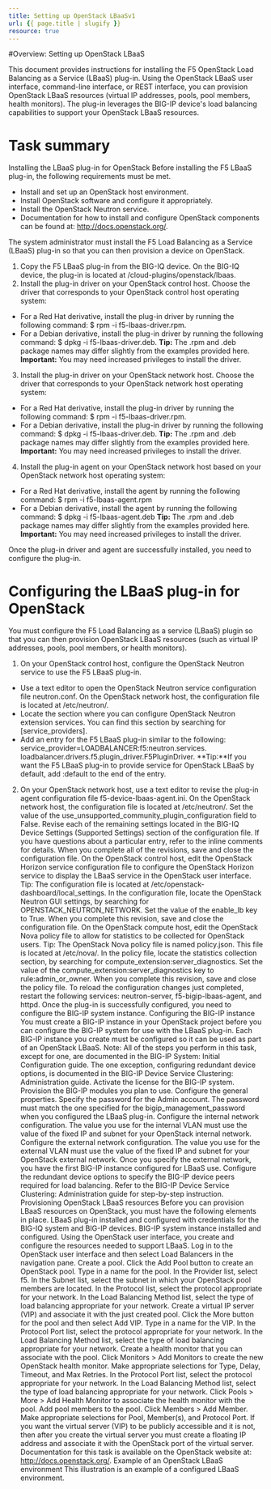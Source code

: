 ```yaml
---
title: Setting up OpenStack LBaaSv1
url: {{ page.title | slugify }}
resource: true
---
```


#Overview: Setting up OpenStack LBaaS

This document provides instructions for installing the F5 OpenStack Load Balancing as a Service (LBaaS) plug-in. Using the OpenStack LBaaS user interface, command-line interface, or REST interface, you can provision OpenStack LBaaS resources (virtual IP addresses, pools, pool members, health monitors). The plug-in leverages the BIG-IP device's load balancing capabilities to support your OpenStack LBaaS resources.

# Task summary
Installing the LBaaS plug-in for OpenStack
Before installing the F5 LBaaS plug-in, the following requirements must be met.

- Install and set up an OpenStack host environment.
- Install OpenStack software and configure it appropriately.
- Install the OpenStack Neutron service.
- Documentation for how to install and configure OpenStack components can be found at: http://docs.openstack.org/.

The system administrator must install the F5 Load Balancing as a Service (LBaaS) plug-in so that you can then provision a device on OpenStack.

1. Copy the F5 LBaaS plug-in from the BIG-IQ device. On the BIG-IQ device, the plug-in is located at /cloud-plugins/openstack/lbaas.
2. Install the plug-in driver on your OpenStack control host. Choose the driver that corresponds to your OpenStack control host operating system:
  
  - For a Red Hat derivative, install the plug-in driver by running the following command: $ rpm -i f5-lbaas-driver.rpm.
  - For a Debian derivative, install the plug-in driver by running the following command: $ dpkg -i f5-lbaas-driver.deb.
  **Tip:** The .rpm and .deb package names may differ slightly from the examples provided here.
  **Important:** You may need increased privileges to install the driver.

3. Install the plug-in driver on your OpenStack network host. Choose the driver that corresponds to your OpenStack network host operating system:
 
  - For a Red Hat derivative, install the plug-in driver by running the following command: $ rpm -i f5-lbaas-driver.rpm.
  - For a Debian derivative, install the plug-in driver by running the following command: $ dpkg -i f5-lbaas-driver.deb.
  **Tip:** The .rpm and .deb package names may differ slightly from the examples provided here.
  **Important:** You may need increased privileges to install the driver.

4. Install the plug-in agent on your OpenStack network host based on your OpenStack network host operating system:
  
  - For a Red Hat derivative, install the agent by running the following command: $ rpm -i f5-lbaas-agent.rpm
  - For a Debian derivative, install the agent by running the following command: $ dpkg -i f5-lbaas-agent.deb
  **Tip:** The .rpm and .deb package names may differ slightly from the examples provided here.
  **Important:** You may need increased privileges to install the driver.

Once the plug-in driver and agent are successfully installed, you need to configure the plug-in.

# Configuring the LBaaS plug-in for OpenStack
You must configure the F5 Load Balancing as a service (LBaaS) plugin so that you can then provision OpenStack LBaaS resources (such as virtual IP addresses, pools, pool members, or health monitors).

1. On your OpenStack control host, configure the OpenStack Neutron service to use the F5 LBaaS plug-in.

  - Use a text editor to open the OpenStack Neutron service configuration file neutron.conf. On the OpenStack network host, the configuration file is located at /etc/neutron/.
  - Locate the section where you can configure OpenStack Neutron extension services. You can find this section by searching for [service_providers].
  - Add an entry for the F5 LBaaS plug-in similar to the following: service_provider=LOADBALANCER:f5:neutron.services. loadbalancer.drivers.f5.plugin_driver.F5PluginDriver. 
  **Tip:**If you want the F5 LBaaS plug-in to provide service for OpenStack LBaaS by default, add :default to the end of the entry.

2. On your OpenStack network host, use a text editor to revise the plug-in agent configuration file f5-device-lbaas-agent.ini. On the OpenStack network host, the configuration file is located at /etc/neutron/.
Set the value of the use_unsupported_community_plugin_configuration field to False.
Revise each of the remaining settings located in the BIG-IQ Device Settings (Supported Settings) section of the configuration file. If you have questions about a particular entry, refer to the inline comments for details.
When you complete all of the revisions, save and close the configuration file.
On the OpenStack control host, edit the OpenStack Horizon service configuration file to configure the OpenStack Horizon service to display the LBaaS service in the OpenStack user interface.
Tip: The configuration file is located at /etc/openstack-dashboard/local_settings.
In the configuration file, locate the OpenStack Neutron GUI settings, by searching for OPENSTACK_NEUTRON_NETWORK.
Set the value of the enable_lb key to True.
When you complete this revision, save and close the configuration file.
On the OpenStack compute host, edit the OpenStack Nova policy file to allow for statistics to be collected for OpenStack users.
Tip: The OpenStack Nova policy file is named policy.json. This file is located at /etc/nova/.
In the policy file, locate the statistics collection section, by searching for compute_extension:server_diagnostics.
Set the value of the compute_extension:server_diagnostics key to rule:admin_or_owner.
When you complete this revision, save and close the policy file.
To reload the configuration changes just completed, restart the following services: neutron-server, f5-bigip-lbaas-agent, and httpd.
Once the plug-in is successfully configured, you need to configure the BIG-IP system instance.
Configuring the BIG-IP instance
You must create a BIG-IP instance in your OpenStack project before you can configure the BIG-IP system for use with the LBaaS plug-in.
Each BIG-IP instance you create must be configured so it can be used as part of an OpenStack LBaaS.
Note: All of the steps you perform in this task, except for one, are documented in the BIG-IP System: Initial Configuration guide. The one exception, configuring redundant device options, is documented in the BIG-IP Device Service Clustering: Administration guide.
Activate the license for the BIG-IP system.
Provision the BIG-IP modules you plan to use.
Configure the general properties.
Specify the password for the Admin account. The password must match the one specified for the bigip_management_password when you configured the LBaaS plug-in.
Configure the internal network configuration. The value you use for the internal VLAN must use the value of the fixed IP and subnet for your OpenStack internal network.
Configure the external network configuration. The value you use for the external VLAN must use the value of the fixed IP and subnet for your OpenStack external network. Once you specify the external network, you have the first BIG-IP instance configured for LBaaS use.
Configure the redundant device options to specify the BIG-IP device peers required for load balancing. Refer to the BIG-IP Device Service Clustering: Administration guide for step-by-step instruction.
Provisioning OpenStack LBaaS resources
Before you can provision LBaaS resources on OpenStack, you must have the following elements in place.
LBaaS plug-in installed and configured with credentials for the BIG-IQ system and BIG-IP devices.
BIG-IP system instance installed and configured.
Using the OpenStack user interface, you create and configure the resources needed to support LBaaS.
Log in to the OpenStack user interface and then select Load Balancers in the navigation pane.
Create a pool.
Click the Add Pool button to create an OpenStack pool.
Type in a name for the pool.
In the Provider list, select f5.
In the Subnet list, select the subnet in which your OpenStack pool members are located.
In the Protocol list, select the protocol appropriate for your network.
In the Load Balancing Method list, select the type of load balancing appropriate for your network.
Create a virtual IP server (VIP) and associate it with the just created pool.
Click the More button for the pool and then select Add VIP.
Type in a name for the VIP.
In the Protocol Port list, select the protocol appropriate for your network.
In the Load Balancing Method list, select the type of load balancing appropriate for your network.
Create a health monitor that you can associate with the pool.
Click Monitors > Add Monitors to create the new OpenStack health monitor.
Make appropriate selections for Type, Delay, Timeout, and Max Retries.
In the Protocol Port list, select the protocol appropriate for your network.
In the Load Balancing Method list, select the type of load balancing appropriate for your network.
Click Pools > More > Add Health Monitor to associate the health monitor with the pool.
Add pool members to the pool.
Click Members > Add Member.
Make appropriate selections for Pool, Member(s), and Protocol Port.
If you want the virtual server (VIP) to be publicly accessible and it is not, then after you create the virtual server you must create a floating IP address and associate it with the OpenStack port of the virtual server. Documentation for this task is available on the OpenStack website at: http://docs.openstack.org/.
Example of an OpenStack LBaaS environment
This illustration is an example of a configured LBaaS environment.